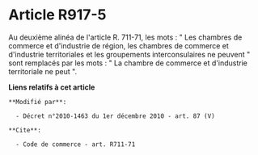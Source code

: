 # Article R917-5

Au deuxième alinéa de l'article R. 711-71, les mots : " Les chambres de commerce et d'industrie de région, les chambres de
commerce et d'industrie territoriales et les groupements interconsulaires ne peuvent " sont remplacés par les mots : " La
chambre de commerce et d'industrie territoriale ne peut ".

**Liens relatifs à cet article**

	**Modifié par**:

	  - Décret n°2010-1463 du 1er décembre 2010 - art. 87 (V)

	**Cite**:

	  - Code de commerce - art. R711-71
